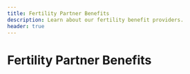 ```yaml
---
title: Fertility Partner Benefits
description: Learn about our fertility benefit providers.
header: true
---
```


# Fertility Partner Benefits